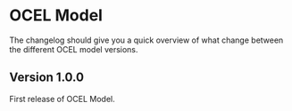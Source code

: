 # OCEL Model

The changelog should give you a quick overview of what change between the different OCEL model versions.

## Version 1.0.0

First release of OCEL Model.